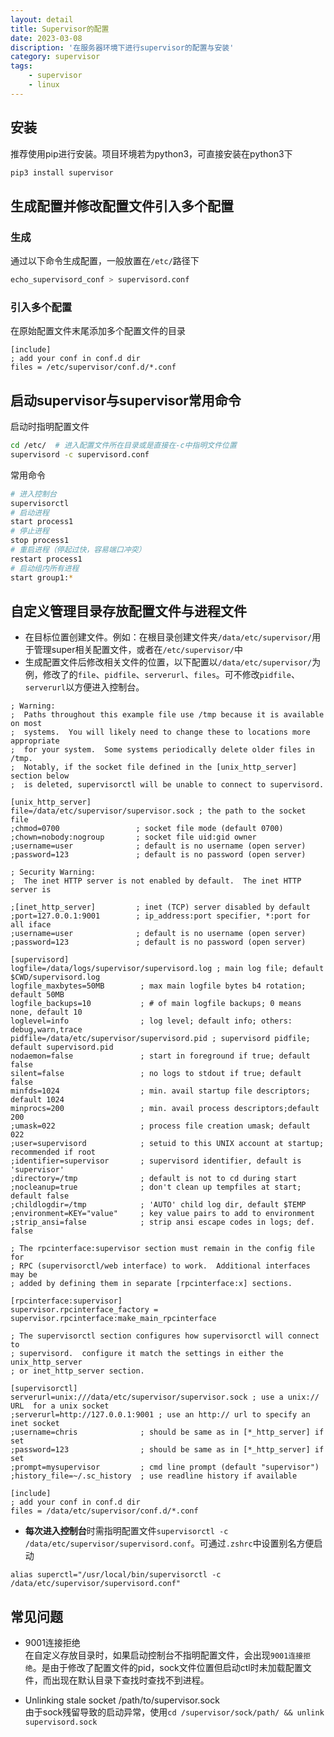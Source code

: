 ```yaml
---
layout: detail
title: Supervisor的配置
date: 2023-03-08
discription: '在服务器环境下进行supervisor的配置与安装'
category: supervisor
tags:
    - supervisor
    - linux
---
```


## 安装
推荐使用pip进行安装。项目环境若为python3，可直接安装在python3下
```bash macos
pip3 install supervisor
```

## 生成配置并修改配置文件引入多个配置
### 生成
通过以下命令生成配置，一般放置在`/etc/`路径下
```bash macos
echo_supervisord_conf > supervisord.conf
```

### 引入多个配置
在原始配置文件末尾添加多个配置文件的目录
```systemd
[include]
; add your conf in conf.d dir
files = /etc/supervisor/conf.d/*.conf
```

## 启动supervisor与supervisor常用命令
启动时指明配置文件
```bash macos
cd /etc/  # 进入配置文件所在目录或是直接在-c中指明文件位置
supervisord -c supervisord.conf
```
常用命令
```bash macos
# 进入控制台
supervisorctl
# 启动进程
start process1
# 停止进程
stop process1
# 重启进程（停起过快，容易端口冲突）
restart process1
# 启动组内所有进程
start group1:*
```

## 自定义管理目录存放配置文件与进程文件
- 在目标位置创建文件。例如：在根目录创建文件夹`/data/etc/supervisor/`用于管理super相关配置文件，或者在`/etc/supervisor/`中
- 生成配置文件后修改相关文件的位置，以下配置以`/data/etc/supervisor/`为例，修改了的`file`、`pidfile`、`serverurl`、`files`。可不修改`pidfile`、`serverurl`以方便进入控制台。
```systemd
; Warning:
;  Paths throughout this example file use /tmp because it is available on most
;  systems.  You will likely need to change these to locations more appropriate
;  for your system.  Some systems periodically delete older files in /tmp.
;  Notably, if the socket file defined in the [unix_http_server] section below
;  is deleted, supervisorctl will be unable to connect to supervisord.

[unix_http_server]
file=/data/etc/supervisor/supervisor.sock ; the path to the socket file
;chmod=0700                 ; socket file mode (default 0700)
;chown=nobody:nogroup       ; socket file uid:gid owner
;username=user              ; default is no username (open server)
;password=123               ; default is no password (open server)

; Security Warning:
;  The inet HTTP server is not enabled by default.  The inet HTTP server is

;[inet_http_server]         ; inet (TCP) server disabled by default
;port=127.0.0.1:9001        ; ip_address:port specifier, *:port for all iface
;username=user              ; default is no username (open server)
;password=123               ; default is no password (open server)

[supervisord]
logfile=/data/logs/supervisor/supervisord.log ; main log file; default $CWD/supervisord.log
logfile_maxbytes=50MB        ; max main logfile bytes b4 rotation; default 50MB
logfile_backups=10           ; # of main logfile backups; 0 means none, default 10
loglevel=info                ; log level; default info; others: debug,warn,trace
pidfile=/data/etc/supervisor/supervisord.pid ; supervisord pidfile; default supervisord.pid
nodaemon=false               ; start in foreground if true; default false
silent=false                 ; no logs to stdout if true; default false
minfds=1024                  ; min. avail startup file descriptors; default 1024
minprocs=200                 ; min. avail process descriptors;default 200
;umask=022                   ; process file creation umask; default 022
;user=supervisord            ; setuid to this UNIX account at startup; recommended if root
;identifier=supervisor       ; supervisord identifier, default is 'supervisor'
;directory=/tmp              ; default is not to cd during start
;nocleanup=true              ; don't clean up tempfiles at start; default false
;childlogdir=/tmp            ; 'AUTO' child log dir, default $TEMP
;environment=KEY="value"     ; key value pairs to add to environment
;strip_ansi=false            ; strip ansi escape codes in logs; def. false

; The rpcinterface:supervisor section must remain in the config file for
; RPC (supervisorctl/web interface) to work.  Additional interfaces may be
; added by defining them in separate [rpcinterface:x] sections.

[rpcinterface:supervisor]
supervisor.rpcinterface_factory = supervisor.rpcinterface:make_main_rpcinterface

; The supervisorctl section configures how supervisorctl will connect to
; supervisord.  configure it match the settings in either the unix_http_server
; or inet_http_server section.

[supervisorctl]
serverurl=unix:///data/etc/supervisor/supervisor.sock ; use a unix:// URL  for a unix socket
;serverurl=http://127.0.0.1:9001 ; use an http:// url to specify an inet socket
;username=chris              ; should be same as in [*_http_server] if set
;password=123                ; should be same as in [*_http_server] if set
;prompt=mysupervisor         ; cmd line prompt (default "supervisor")
;history_file=~/.sc_history  ; use readline history if available

[include]
; add your conf in conf.d dir
files = /data/etc/supervisor/conf.d/*.conf
```
- **每次进入控制台**时需指明配置文件`supervisorctl -c /data/etc/supervisor/supervisord.conf`。可通过`.zshrc`中设置别名方便启动
```shell macos
alias superctl="/usr/local/bin/supervisorctl -c /data/etc/supervisor/supervisord.conf"
```

## 常见问题
- 9001连接拒绝<br>
在自定义存放目录时，如果启动控制台不指明配置文件，会出现`9001连接拒绝`。是由于修改了配置文件的pid，sock文件位置但启动ctl时未加载配置文件，而出现在默认目录下查找时查找不到进程。

- Unlinking stale socket /path/to/supervisor.sock<br>
由于sock残留导致的启动异常，使用`cd /supervisor/sock/path/ && unlink supervisord.sock`
